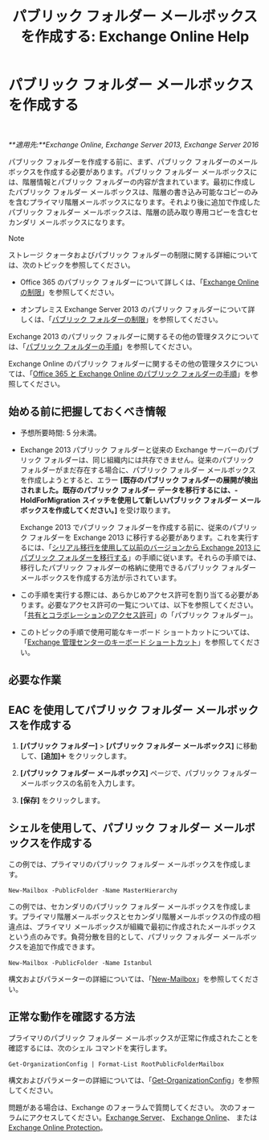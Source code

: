 ﻿---
title: 'パブリック フォルダー メールボックスを作成する: Exchange Online Help'
TOCTitle: パブリック フォルダー メールボックスを作成する
ms:assetid: 64437ffd-231b-4c10-84df-232ccbe9538f
ms:mtpsurl: https://technet.microsoft.com/ja-jp/library/JJ552410(v=EXCHG.150)
ms:contentKeyID: 49129490
ms.date: 05/22/2018
mtps_version: v=EXCHG.150
ms.translationtype: HT
---

# パブリック フォルダー メールボックスを作成する

 

_**適用先:**Exchange Online, Exchange Server 2013, Exchange Server 2016_

パブリック フォルダーを作成する前に、まず、パブリック フォルダーのメールボックスを作成する必要があります。パブリック フォルダー メールボックスには、階層情報とパブリック フォルダーの内容が含まれています。最初に作成したパブリック フォルダー メールボックスは、階層の書き込み可能なコピーのみを含むプライマリ階層メールボックスになります。それより後に追加で作成したパブリック フォルダー メールボックスは、階層の読み取り専用コピーを含むセカンダリ メールボックスになります。


> [!NOTE]
> ストレージ クォータおよびパブリック フォルダーの制限に関する詳細については、次のトピックを参照してください。 
> <UL>
> <LI>
> <P>Office 365 のパブリック フォルダーについて詳しくは、「<A href="https://go.microsoft.com/fwlink/?linkid=391188">Exchange Online の制限</A>」を参照してください。</P>
> <LI>
> <P>オンプレミス Exchange Server 2013 のパブリック フォルダーについて詳しくは、「<A href="limits-for-public-folders-exchange-2013-help.md">パブリック フォルダーの制限</A>」を参照してください。</P></LI></UL>



Exchange 2013 のパブリック フォルダーに関するその他の管理タスクについては、「[パブリック フォルダーの手順](public-folder-procedures-exchange-2013-help.md)」を参照してください。

Exchange Online のパブリック フォルダーに関するその他の管理タスクについては、「[Office 365 と Exchange Online のパブリック フォルダーの手順](https://technet.microsoft.com/ja-jp/library/jj966272\(v=exchg.150\))」を参照してください。

## 始める前に把握しておくべき情報

  - 予想所要時間: 5 分未満。

  - Exchange 2013 パブリック フォルダーと従来の Exchange サーバーのパブリック フォルダーは、同じ組織内には共存できません。従来のパブリック フォルダーがまだ存在する場合に、パブリック フォルダー メールボックスを作成しようとすると、エラー **\[既存のパブリック フォルダーの展開が検出されました。既存のパブリック フォルダー データを移行するには、-HoldForMigration スイッチを使用して新しいパブリック フォルダー メールボックスを作成してください。\]** を受け取ります。
    
    Exchange 2013 でパブリック フォルダーを作成する前に、従来のパブリック フォルダーを Exchange 2013 に移行する必要があります。これを実行するには、「[シリアル移行を使用して以前のバージョンから Exchange 2013 にパブリック フォルダーを移行する](https://technet.microsoft.com/ja-jp/library/jj150486\(v=exchg.150\))」の手順に従います。それらの手順では、移行したパブリック フォルダーの格納に使用できるパブリック フォルダー メールボックスを作成する方法が示されています。

  - この手順を実行する際には、あらかじめアクセス許可を割り当てる必要があります。必要なアクセス許可の一覧については、以下を参照してください。「[共有とコラボレーションのアクセス許可](sharing-and-collaboration-permissions-exchange-2013-help.md)」の「パブリック フォルダー」。

  - このトピックの手順で使用可能なキーボード ショートカットについては、「[Exchange 管理センターのキーボード ショートカット](keyboard-shortcuts-in-the-exchange-admin-center-exchange-online-protection-help.md)」を参照してください。

## 必要な作業

## EAC を使用してパブリック フォルダー メールボックスを作成する

1.  **\[パブリック フォルダー\]** \> **\[パブリック フォルダー メールボックス\]** に移動して、**\[追加\]**![\[追加\] アイコン](images/JJ218640.c1e75329-d6d7-4073-a27d-498590bbb558(EXCHG.150).gif "[追加] アイコン") をクリックします。

2.  **\[パブリック フォルダー メールボックス\]** ページで、パブリック フォルダー メールボックスの名前を入力します。

3.  **\[保存\]** をクリックします。

## シェルを使用して、パブリック フォルダー メールボックスを作成する

この例では、プライマリのパブリック フォルダー メールボックスを作成します。

    New-Mailbox -PublicFolder -Name MasterHierarchy

この例では、セカンダリのパブリック フォルダー メールボックスを作成します。プライマリ階層メールボックスとセカンダリ階層メールボックスの作成の相違点は、プライマリ メールボックスが組織で最初に作成されたメールボックスという点のみです。負荷分散を目的として、パブリック フォルダー メールボックスを追加で作成できます。

    New-Mailbox -PublicFolder -Name Istanbul 

構文およびパラメーターの詳細については、「[New-Mailbox](https://technet.microsoft.com/ja-jp/library/aa997663\(v=exchg.150\))」を参照してください。

## 正常な動作を確認する方法

プライマリのパブリック フォルダー メールボックスが正常に作成されたことを確認するには、次のシェル コマンドを実行します。

    Get-OrganizationConfig | Format-List RootPublicFolderMailbox

構文およびパラメーターの詳細については、「[Get-OrganizationConfig](https://technet.microsoft.com/ja-jp/library/aa997571\(v=exchg.150\))」を参照してください。

問題がある場合は、Exchange のフォーラムで質問してください。 次のフォーラムにアクセスしてください。[Exchange Server](https://go.microsoft.com/fwlink/p/?linkid=60612)、 [Exchange Online](https://go.microsoft.com/fwlink/p/?linkid=267542)、 または [Exchange Online Protection](https://go.microsoft.com/fwlink/p/?linkid=285351)。

